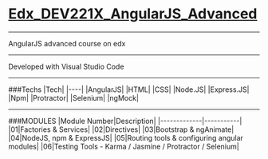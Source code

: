 # [Edx_DEV221X_AngularJS_Advanced](https://www.edx.org/course/angularjs-advanced-framework-techniques-microsoft-dev221x)

---

AngularJS advanced course on edx

---

Developed with Visual Studio Code

---

###Techs
|Tech|
|----|
|AngularJS|
|HTML|
|CSS|
|Node.JS|
|Express.JS|
|Npm|
|Protractor|
|Selenium|
|ngMock|

---

###MODULES
|Module Number|Description|
|-------------|-----------|
|01|Factories & Services|
|02|Directives|
|03|Bootstrap & ngAnimate|
|04|NodeJS, npm & ExpressJS|
|05|Routing tools & configuring angular modules|
|06|Testing Tools - Karma / Jasmine / Protractor / Selenium|
